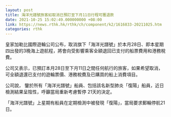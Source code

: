```yaml
---
layout: post
title: 海洋光譜號旅客如取消已預訂至下月11日行程可獲退款
date: 2021-10-25 15:02:49.000000000 +08:00
link: https://news.rthk.hk/rthk/ch/component/k2/1616833-20211025.htm
categories: rthk
---
```


皇家加勒比國際遊輪公司公布，取消旗下「海洋光譜號」於本月28日、即本星期四出發的3晚海上遊航程，將會向受影響乘客全額退回已支付的船票費用和港務稅費。

公司又表示，已預訂本月28日至下月11日之間任何航行的旅客，如果希望取消，可全額退還已支付的遊輪票價、港務稅費及已購買的船上消費項目。

公司說， 鑒於所有「海洋光譜號」船員、包括該名新型肺炎「復陽」船員，近日檢測結果呈陰性，呼籲當局重新考慮暫停 21天的決定。

「海洋光譜號」上星期有船員在定期檢測中被發現「復陽」，當局要求郵輪停航21日。
